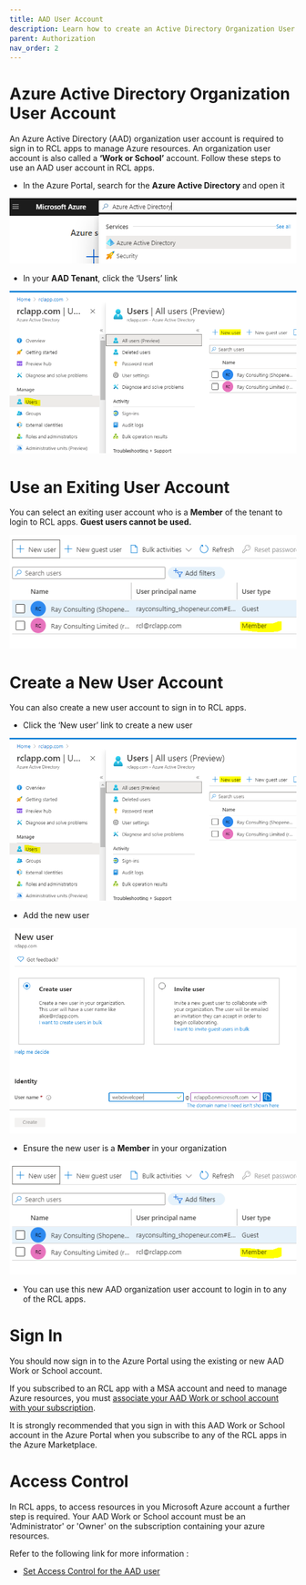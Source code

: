 ```yaml
---
title: AAD User Account
description: Learn how to create an Active Directory Organization User Account for use in RCL applications
parent: Authorization
nav_order: 2
---
```


# Azure Active Directory Organization User Account

An Azure Active Directory (AAD) organization user account is required to sign in to RCL apps to manage Azure resources. An organization user account is also called a **‘Work or School’** account. Follow these steps to use an AAD user account in RCL apps.

- In the Azure Portal, search for the **Azure Active Directory** and open it

![image](../images/authorization_signin/subscribe-aad-open.png)

- In your **AAD Tenant**, click the ‘Users’ link

![image](../images/authorization_signin/subscribe-aad-user-new.png)

# Use an Exiting User Account

You can select an exiting user account who is a **Member** of the tenant to login to RCL apps. **Guest users cannot be used.**

![image](../images/authorization_signin/subscribe-aad-user-member.png)

# Create a New User Account

You can also create a new user account to sign in to RCL apps.

- Click the ‘New user’ link to create a new user

![image](../images/authorization_signin/subscribe-aad-user-new.png)

- Add the new user

![image](../images/authorization_signin/subscribe-aad-user-add.png)

- Ensure the new user is a **Member** in your organization

![image](../images/authorization_signin/subscribe-aad-user-member.png)

- You can use this new AAD organization user account to login in to any of the RCL apps.

# Sign In

You should now sign in to the Azure Portal using the existing or new AAD Work or School account.

If you subscribed to an RCL app with a MSA account and need to manage Azure resources, you must [associate your AAD Work or school account with your subscription](./sign-in-accounts#associating-a-work-or-school-account-with-a-rcl-subscription).

It is strongly recommended that you sign in with this AAD Work or School account in the Azure Portal when you subscribe to any of the RCL apps in the Azure Marketplace.

# Access Control

In RCL apps, to access resources in you Microsoft Azure account a further step is required. Your AAD Work or School account must be an 'Administrator' or 'Owner' on the subscription containing your azure resources. 

Refer to the following link for more information :

- [Set Access Control for the AAD user](./access-control-user)



